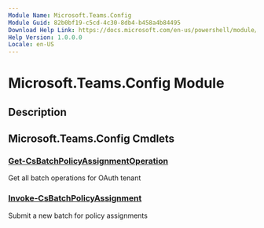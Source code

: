 ```yaml
---
Module Name: Microsoft.Teams.Config
Module Guid: 82b0bf19-c5cd-4c30-8db4-b458a4b84495
Download Help Link: https://docs.microsoft.com/en-us/powershell/module/microsoft.teams.config
Help Version: 1.0.0.0
Locale: en-US
---
```


# Microsoft.Teams.Config Module
## Description


## Microsoft.Teams.Config Cmdlets
### [Get-CsBatchPolicyAssignmentOperation](Get-CsBatchPolicyAssignmentOperation.md)
Get all batch operations for OAuth tenant

### [Invoke-CsBatchPolicyAssignment](Invoke-CsBatchPolicyAssignment.md)
Submit a new batch for policy assignments


